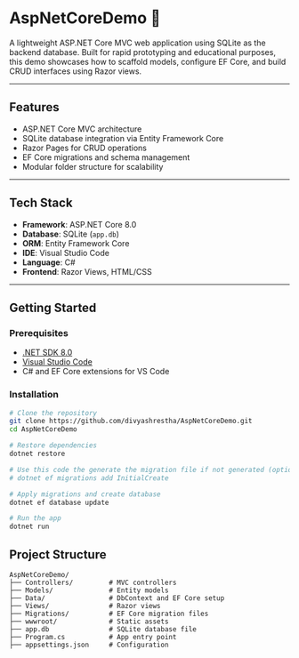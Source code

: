 # AspNetCoreDemo 🎯

A lightweight ASP.NET Core MVC web application using SQLite as the backend database. Built for rapid prototyping and educational purposes, this demo showcases how to scaffold models, configure EF Core, and build CRUD interfaces using Razor views.

---

## Features

- ASP.NET Core MVC architecture
- SQLite database integration via Entity Framework Core
- Razor Pages for CRUD operations
- EF Core migrations and schema management
- Modular folder structure for scalability

---

## Tech Stack

- **Framework**: ASP.NET Core 8.0
- **Database**: SQLite (`app.db`)
- **ORM**: Entity Framework Core
- **IDE**: Visual Studio Code
- **Language**: C#
- **Frontend**: Razor Views, HTML/CSS

---

## Getting Started

### Prerequisites

- [.NET SDK 8.0](https://dotnet.microsoft.com/en-us/download)
- [Visual Studio Code](https://code.visualstudio.com/)
- C# and EF Core extensions for VS Code

### Installation

```bash
# Clone the repository
git clone https://github.com/divyashrestha/AspNetCoreDemo.git
cd AspNetCoreDemo

# Restore dependencies
dotnet restore

# Use this code the generate the migration file if not generated (optional code)
# dotnet ef migrations add InitialCreate

# Apply migrations and create database
dotnet ef database update

# Run the app
dotnet run

```

## Project Structure

```
AspNetCoreDemo/
├── Controllers/         # MVC controllers
├── Models/              # Entity models
├── Data/                # DbContext and EF Core setup
├── Views/               # Razor views
├── Migrations/          # EF Core migration files
├── wwwroot/             # Static assets
├── app.db               # SQLite database file
├── Program.cs           # App entry point
├── appsettings.json     # Configuration
```
